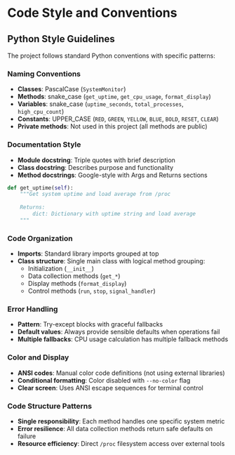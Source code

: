 # Code Style and Conventions

## Python Style Guidelines
The project follows standard Python conventions with specific patterns:

### Naming Conventions
- **Classes**: PascalCase (`SystemMonitor`)
- **Methods**: snake_case (`get_uptime`, `get_cpu_usage`, `format_display`)
- **Variables**: snake_case (`uptime_seconds`, `total_processes`, `high_cpu_count`)
- **Constants**: UPPER_CASE (`RED`, `GREEN`, `YELLOW`, `BLUE`, `BOLD`, `RESET`, `CLEAR`)
- **Private methods**: Not used in this project (all methods are public)

### Documentation Style
- **Module docstring**: Triple quotes with brief description
- **Class docstring**: Describes purpose and functionality
- **Method docstrings**: Google-style with Args and Returns sections
```python
def get_uptime(self):
    """Get system uptime and load average from /proc
    
    Returns:
        dict: Dictionary with uptime string and load average
    """
```

### Code Organization
- **Imports**: Standard library imports grouped at top
- **Class structure**: Single main class with logical method grouping:
  - Initialization (`__init__`)
  - Data collection methods (`get_*`)
  - Display methods (`format_display`)
  - Control methods (`run`, `stop`, `signal_handler`)

### Error Handling
- **Pattern**: Try-except blocks with graceful fallbacks
- **Default values**: Always provide sensible defaults when operations fail
- **Multiple fallbacks**: CPU usage calculation has multiple fallback methods

### Color and Display
- **ANSI codes**: Manual color code definitions (not using external libraries)
- **Conditional formatting**: Color disabled with `--no-color` flag
- **Clear screen**: Uses ANSI escape sequences for terminal control

### Code Structure Patterns
- **Single responsibility**: Each method handles one specific system metric
- **Error resilience**: All data collection methods return safe defaults on failure
- **Resource efficiency**: Direct `/proc` filesystem access over external tools